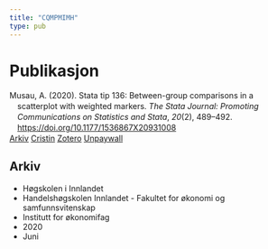 ```yaml
---
title: "CQMPMIMH"
type: pub
---
```

<h1>Publikasjon</h1>
<article id="csl-bib-container-CQMPMIMH" class="csl-bib-container">
  <div class="csl-bib-body" style="line-height: 1.35; padding-left: 1em; text-indent:-1em;">
  <div class="csl-entry">Musau, A. (2020). Stata tip 136: Between-group comparisons in a scatterplot with weighted markers. <i>The Stata Journal: Promoting Communications on Statistics and Stata</i>, <i>20</i>(2), 489&#x2013;492. <a href="https://doi.org/10.1177/1536867X20931008">https://doi.org/10.1177/1536867X20931008</a></div>
</div>
  <div class="csl-bib-buttons">
    <a href="#taxonomy-article-CQMPMIMH" class="csl-bib-button">Arkiv</a>
    <a href="https://app.cristin.no/results/show.jsf?id=1816481" alt="Cristin URL" class="csl-bib-button">Cristin</a>
    <a href="http://zotero.org/groups/5402882/items/CQMPMIMH" alt="Zotero URL" class="csl-bib-button">Zotero</a>
    <a href="https://journals.sagepub.com/doi/pdf/10.1177/1536867X20931008" class="csl-bib-button">Unpaywall</a>
  </div>
  <div id="csl-bib-meta-container-CQMPMIMH"></div>
</article>
<div id="csl-bib-meta-CQMPMIMH" class="csl-bib-meta">
  <article id="taxonomy-article-CQMPMIMH" class="taxonomy-article">
    <h1>Arkiv</h1>
    <ul>
      <li>Høgskolen i Innlandet</li>
      <li>Handelshøgskolen Innlandet - Fakultet for økonomi og samfunnsvitenskap</li>
      <li>Institutt for økonomifag</li>
      <li>2020</li>
      <li>Juni</li>
    </ul>
  </article>
</div>
